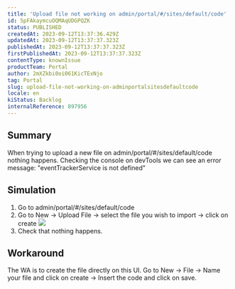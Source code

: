 ```yaml
---
title: 'Upload file not working on admin/portal/#/sites/default/code'
id: 5pFAkaymcuOQMAqUDGPQZK
status: PUBLISHED
createdAt: 2023-09-12T13:37:36.429Z
updatedAt: 2023-09-12T13:37:37.323Z
publishedAt: 2023-09-12T13:37:37.323Z
firstPublishedAt: 2023-09-12T13:37:37.323Z
contentType: knownIssue
productTeam: Portal
author: 2mXZkbi0oi061KicTExNjo
tag: Portal
slug: upload-file-not-working-on-adminportalsitesdefaultcode
locale: en
kiStatus: Backlog
internalReference: 897956
---
```


## Summary


When trying to upload a new file on admin/portal/#/sites/default/code nothing happens. Checking the console on devTools we can see an error message:
"eventTrackerService is not defined"


##

## Simulation



1. Go to admin/portal/#/sites/default/code
2. Go to New -> Upload File -> select the file you wish to import -> click on create
 ![](https://vtexhelp.zendesk.com/attachments/token/4uSgPeUxG9xAOkTq1HUs8khX6/?name=image.png)
3. Check that nothing happens.


##

## Workaround


The WA is to create the file directly on this UI.
Go to New -> File -> Name your file and click on create -> Insert the code and click on save.





